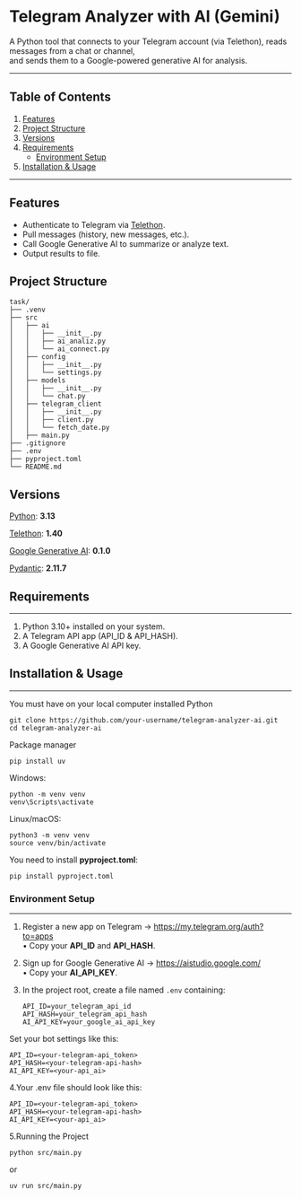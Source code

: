 # Telegram Analyzer with AI (Gemini)

A Python tool that connects to your Telegram account (via Telethon), reads messages from a chat or channel,  
and sends them to a Google-powered generative AI for analysis.

---


## Table of Contents

1. [Features](#features)  
2. [Project Structure](#project-structure)  
3. [Versions](#versions)  
4. [Requirements](#requirements)  
   - [Environment Setup](#environment-setup)  
5. [Installation & Usage](#installation--usage)  

---

## Features

- Authenticate to Telegram via [Telethon](https://docs.telethon.dev/).  
- Pull messages (history, new messages, etc.).  
- Call Google Generative AI to summarize or analyze text.  
- Output results to file.

## Project Structure
```text
task/
├── .venv
├── src
│   ├── ai
│   │   ├── __init__.py
│   │   ├── ai_analiz.py
│   │   └── ai_connect.py
│   ├── config
│   │   ├── __init__.py
│   │   └── settings.py
│   ├── models
│   │   ├── __init__.py
│   │   └── chat.py
│   ├── telegram_client
│   │   ├── __init__.py
│   │   ├── client.py
│   │   └── fetch_date.py
│   ├── main.py   
├── .gitignore                 
├── .env              
├── pyproject.toml            
└── README.md
```

## Versions

[Python](https://www.python.org): **3.13**

[Telethon](https://docs.telethon.dev/en/stable/#): **1.40**

[Google Generative AI](): **0.1.0**

[Pydantic](https://docs.pydantic.dev/latest/): **2.11.7**

## Requirements

---

1. Python 3.10+ installed on your system.  
2. A Telegram API app (API_ID & API_HASH).  
3. A Google Generative AI API key.  

## Installation & Usage
---

You must have on your local computer installed Python

```text
git clone https://github.com/your-username/telegram-analyzer-ai.git
cd telegram-analyzer-ai
```

Package manager
```text
pip install uv
```

Windows:
```text
python -m venv venv
venv\Scripts\activate
```

Linux/macOS:
```text
python3 -m venv venv
source venv/bin/activate
```
You need to install **pyproject.toml**:
```text
pip install pyproject.toml
```

### Environment Setup

---

1. Register a new app on Telegram → https://my.telegram.org/auth?to=apps  
   • Copy your **API_ID** and **API_HASH**.  
2. Sign up for Google Generative AI → https://aistudio.google.com/  
   • Copy your **AI_API_KEY**.  
3. In the project root, create a file named `.env` containing:

   ```dotenv
   API_ID=your_telegram_api_id
   API_HASH=your_telegram_api_hash
   AI_API_KEY=your_google_ai_api_key

Set your bot settings like this:
```text 
API_ID=<your-telegram-api_token>
API_HASH=<your-telegram-api-hash>
AI_API_KEY=<your-api_ai>
```

4.Your .env file should look like this:
```text 
API_ID=<your-telegram-api_token>
API_HASH=<your-telegram-api-hash>
AI_API_KEY=<your-api_ai>
```

5.Running the Project

```text 
python src/main.py
```
or
```text 
uv run src/main.py
```
